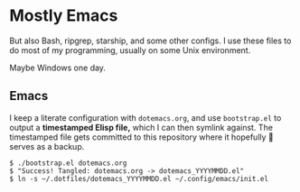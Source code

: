 # Mostly Emacs
But also Bash, ripgrep, starship, and some other configs. I use these files to
do most of my programming, usually on some Unix environment.

Maybe Windows one day.

## Emacs
I keep a literate configuration with `dotemacs.org`, and use `bootstrap.el` to
output a __timestamped Elisp file,__ which I can then symlink against. The
timestamped file gets committed to this repository where it hopefully
:crossed_fingers: serves as a backup.

``` shell
$ ./bootstrap.el dotemacs.org
$ "Success! Tangled: dotemacs.org -> dotemacs_YYYYMMDD.el"
$ ln -s ~/.dotfiles/dotemacs_YYYYMMDD.el ~/.config/emacs/init.el
```
